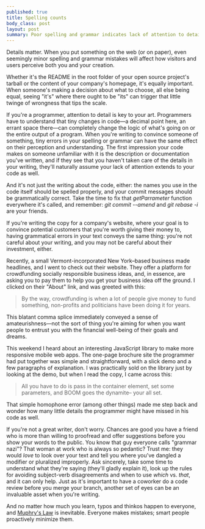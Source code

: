 ```yaml
--- 
published: true
title: Spelling counts
body_class: post
layout: post
summary: Poor spelling and grammar indicates lack of attention to detail. Whether it's in code or on a professional website, this conveys a lack of care.
---
```


Details matter. When you put something on the web (or on paper), even seemingly minor spelling and grammar mistakes will affect how visitors and users perceive both you and your creation.

Whether it's the README in the root folder of your open source project's tarball or the content of your company's homepage, it's equally important. When someone's making a decision about what to choose, all else being equal, seeing "it's" where there ought to be "its" can trigger that little twinge of wrongness that tips the scale.

If you're a programmer, attention to detail is key to your art. Programmers have to understand that tiny changes in code&mdash;a decimal point here, an errant space there&mdash;can completely change the logic of what's going on or the entire output of a program. When you're writing to convince someone of something, tiny errors in your spelling or grammar can have the same effect on their perception and understanding. The first impression your code makes on someone unfamiliar with it is the description or documentation you've written, and if they see that you haven't taken care of the details in your writing, they'll naturally assume your lack of attention extends to your code as well.

And it's not just the writing about the code, either: the names you use in the code itself should be spelled properly, and your commit messages should be grammatically correct. Take the time to fix that *getParrameter* function everywhere it's called, and remember: *git commit --amend* and *git rebase -i* are your friends.

If you're writing the copy for a company's website, where your goal is to convince potential customers that you're worth giving their money to, having grammatical errors in your text conveys the same thing: you're not careful about your writing, and you may not be careful about their investment, either.

Recently, a small Vermont-incorporated New York&ndash;based business made headlines, and I went to check out their website. They offer a platform for crowdfunding socially responsible business ideas, and, in essence, are asking you to pay them to help you get your business idea off the ground. I clicked on their "About" link, and was greeted with this:

> By the way, crowdfunding is when a lot of people give money to fund something, non-profits and politicians have been doing it for years.

This blatant comma splice immediately conveyed a sense of amateurishness&mdash;not the sort of thing you're aiming for when you want people to entrust you with the financial well-being of their goals and dreams.

This weekend I heard about an interesting JavaScript library to make more responsive mobile web apps. The one-page brochure site the programmer had put together was simple and straightforward, with a slick demo and a few paragraphs of explanation. I was practically sold on the library just by looking at the demo, but when I read the copy, I came across this:

> All you have to do is pass in the container element, set some parameters, and BOOM goes the dynamite&ndash; your all set.

That simple homophone error (among other things) made me step back and wonder how many little details the programmer might have missed in his code as well.

If you're not a great writer, don't worry. Chances are good you have a friend who is more than willing to proofread and offer suggestions before you show your words to the public. You know that guy everyone calls "grammar nazi"? That woman at work who is always so pedantic? Trust me: they would *love* to look over your text and tell you where you've dangled a modifier or pluralized improperly. Ask sincerely, take some time to understand what they're saying (they'll gladly explain it), look up the rules for avoiding subject-verb disagreements and when to use *which* vs. *that*, and it can only help. Just as it's important to have a coworker do a code review before you merge your branch, another set of eyes can be an invaluable asset when you're writing.

And no matter how much you learn, typos and thinkos happen to everyone, and [Muphry's Law][1] is inevitable. Everyone makes mistakes; smart people proactively minimize them.

 [1]: http://en.wikipedia.org/wiki/Muphry%27s_law "Muphry's law on Wikipedia"
